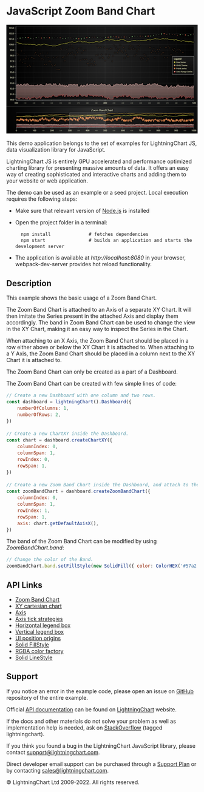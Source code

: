 # JavaScript Zoom Band Chart

![JavaScript Zoom Band Chart](zoomBandChart-darkGold.png)

This demo application belongs to the set of examples for LightningChart JS, data visualization library for JavaScript.

LightningChart JS is entirely GPU accelerated and performance optimized charting library for presenting massive amounts of data. It offers an easy way of creating sophisticated and interactive charts and adding them to your website or web application.

The demo can be used as an example or a seed project. Local execution requires the following steps:

-   Make sure that relevant version of [Node.js](https://nodejs.org/en/download/) is installed
-   Open the project folder in a terminal:

          npm install              # fetches dependencies
          npm start                # builds an application and starts the development server

-   The application is available at _http://localhost:8080_ in your browser, webpack-dev-server provides hot reload functionality.


## Description

This example shows the basic usage of a Zoom Band Chart.

The Zoom Band Chart is attached to an Axis of a separate XY Chart. It will then imitate the Series present in the attached Axis and display them accordingly. The band in Zoom Band Chart can be used to change the view in the XY Chart, making it an easy way to inspect the Series in the Chart.

When attaching to an X Axis, the Zoom Band Chart should be placed in a row either above or below the XY Chart it is attached to.
When attaching to a Y Axis, the Zoom Band Chart should be placed in a column next to the XY Chart it is attached to.

The Zoom Band Chart can only be created as a part of a Dashboard.

The Zoom Band Chart can be created with few simple lines of code:

```javascript
// Create a new Dashboard with one column and two rows.
const dashboard = lightningChart().Dashboard({
    numberOfColumns: 1,
    numberOfRows: 2,
})

// Create a new ChartXY inside the Dashboard.
const chart = dashboard.createChartXY({
    columnIndex: 0,
    columnSpan: 1,
    rowIndex: 0,
    rowSpan: 1,
})

// Create a new Zoom Band Chart inside the Dashboard, and attach to the X Axis of the XY Chart created before.
const zoomBandChart = dashboard.createZoomBandChart({
    columnIndex: 0,
    columnSpan: 1,
    rowIndex: 1,
    rowSpan: 1,
    axis: chart.getDefaultAxisX(),
})
```

The band of the Zoom Band Chart can be modified by using _ZoomBandChart.band_:

```javascript
// Change the color of the Band.
zoomBandChart.band.setFillStyle(new SolidFill({ color: ColorHEX('#57a2') }))
```


## API Links

* [Zoom Band Chart]
* [XY cartesian chart]
* [Axis]
* [Axis tick strategies]
* [Horizontal legend box]
* [Vertical legend box]
* [UI position origins]
* [Solid FillStyle]
* [RGBA color factory]
* [Solid LineStyle]


## Support

If you notice an error in the example code, please open an issue on [GitHub][0] repository of the entire example.

Official [API documentation][1] can be found on [LightningChart][2] website.

If the docs and other materials do not solve your problem as well as implementation help is needed, ask on [StackOverflow][3] (tagged lightningchart).

If you think you found a bug in the LightningChart JavaScript library, please contact support@lightningchart.com.

Direct developer email support can be purchased through a [Support Plan][4] or by contacting sales@lightningchart.com.

[0]: https://github.com/Arction/
[1]: https://lightningchart.com/lightningchart-js-api-documentation/
[2]: https://lightningchart.com
[3]: https://stackoverflow.com/questions/tagged/lightningchart
[4]: https://lightningchart.com/support-services/

© LightningChart Ltd 2009-2022. All rights reserved.


[Zoom Band Chart]: https://lightningchart.com/lightningchart-js-api-documentation/v4.0.0/classes/ZoomBandChart.html
[XY cartesian chart]: https://lightningchart.com/lightningchart-js-api-documentation/v4.0.0/classes/ChartXY.html
[Axis]: https://lightningchart.com/lightningchart-js-api-documentation/v4.0.0/classes/Axis.html
[Axis tick strategies]: https://lightningchart.com/lightningchart-js-api-documentation/v4.0.0/variables/AxisTickStrategies.html
[Horizontal legend box]: https://lightningchart.com/lightningchart-js-api-documentation/v4.0.0/variables/LegendBoxBuilders.html
[Vertical legend box]: https://lightningchart.com/lightningchart-js-api-documentation/v4.0.0/variables/LegendBoxBuilders.html
[UI position origins]: https://lightningchart.com/lightningchart-js-api-documentation/v4.0.0/variables/UIOrigins.html
[Solid FillStyle]: https://lightningchart.com/lightningchart-js-api-documentation/v4.0.0/classes/SolidFill.html
[RGBA color factory]: https://lightningchart.com/lightningchart-js-api-documentation/v4.0.0/functions/ColorRGBA.html
[Solid LineStyle]: https://lightningchart.com/lightningchart-js-api-documentation/v4.0.0/classes/SolidLine.html

